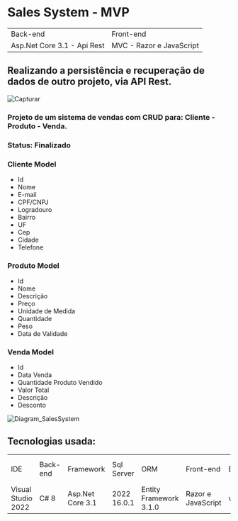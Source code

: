 <h1>Sales System - MVP</h1>
<table>
  <tr>
    <td>Back-end</td>
    <td>Front-end</td>
  </tr>
  <tr>
    <td>Asp.Net Core 3.1 - Api Rest</td>
    <td>MVC - Razor e JavaScript</td>
  </tr>
</table>

<h2>Realizando a persistência e recuperação de dados de outro projeto, via API Rest.</h2>

![Capturar](https://github.com/AndreiCastro/SalesSystem/assets/25482574/e33c1389-da4e-41a8-9e61-b42f97eeed8a)

### Projeto de um sistema de vendas com CRUD para: Cliente - Produto - Venda. 

### Status: Finalizado

### Cliente Model
* Id
* Nome
* E-mail
* CPF/CNPJ
* Logradouro
* Bairro
* UF
* Cep
* Cidade
* Telefone

### Produto Model
* Id
* Nome
* Descrição
* Preço
* Unidade de Medida
* Quantidade
* Peso
* Data de Validade

### Venda Model
* Id
* Data Venda
* Quantidade Produto Vendido
* Valor Total
* Descrição
* Desconto
  
![Diagram_SalesSystem](https://github.com/AndreiCastro/SalesSystem/assets/25482574/48382f70-d4a0-4e83-ac13-a7ca9beb3b0a)


## Tecnologias usada:
<table>
  <tr>
    <td>IDE</td>    
    <td>Back-end</td>
    <td>Framework</td>
    <td>Sql Server</td>
    <td>ORM</td>
    <td>Front-end</td>
    <td>Bootstrap</td>
    <td>API</td>
    <td>Ferramenta para Requisições</td>
  </tr>
  <tr>
    <td>Visual Studio 2022</td>
    <td>C# 8</td>
    <td>Asp.Net Core 3.1</td>
    <td>2022 16.0.1</td>
    <td>Entity Framework 3.1.0</td>
    <td>Razor e JavaScript</td>
    <td>v4.3.1</td>
    <td>Rest</td>
    <td>PostMan 10.18.6</td>
  </tr>
</table>
 
